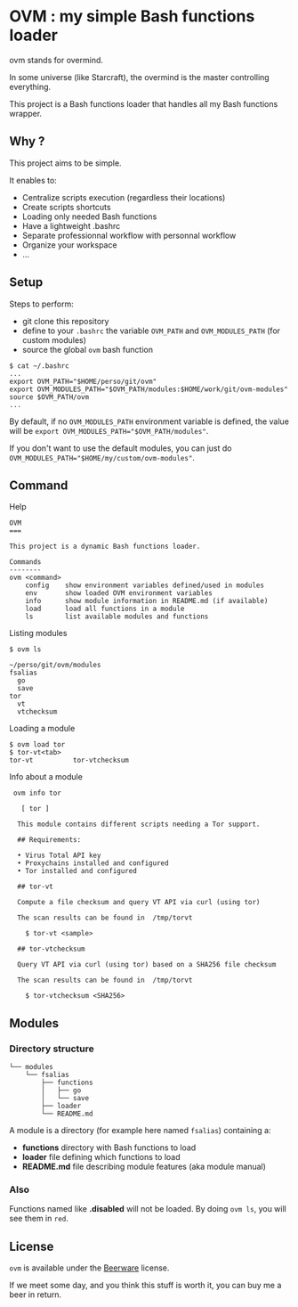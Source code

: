 OVM : my simple Bash functions loader
=====================================

ovm stands for overmind.

In some universe (like Starcraft), the overmind is the master controlling everything.

This project is a Bash functions loader that handles all my Bash functions wrapper.

Why ?
-----

This project aims to be simple.

It enables to:

- Centralize scripts execution (regardless their locations)
- Create scripts shortcuts
- Loading only needed Bash functions
- Have a lightweight .bashrc
- Separate professionnal workflow with personnal workflow
- Organize your workspace
- ...

Setup
-----

Steps to perform:

- git clone this repository
- define to your `.bashrc` the variable `OVM_PATH` and `OVM_MODULES_PATH` (for custom modules)
- source the global `ovm` bash function

```
$ cat ~/.bashrc
...
export OVM_PATH="$HOME/perso/git/ovm"
export OVM_MODULES_PATH="$OVM_PATH/modules:$HOME/work/git/ovm-modules"
source $OVM_PATH/ovm
...
```
By default, if no `OVM_MODULES_PATH` environment variable is defined,
the value will be `export OVM_MODULES_PATH="$OVM_PATH/modules"`.

If you don't want to use the default modules, you can just do 
`OVM_MODULES_PATH="$HOME/my/custom/ovm-modules"`.

## Command

Help
```
OVM
===

This project is a dynamic Bash functions loader.

Commands
--------
ovm <command>
    config    show environment variables defined/used in modules
    env       show loaded OVM environment variables
    info      show module information in README.md (if available)
    load      load all functions in a module
    ls        list available modules and functions

```

Listing modules
```
$ ovm ls

~/perso/git/ovm/modules
fsalias
  go
  save
tor
  vt
  vtchecksum

```

Loading a module
```
$ ovm load tor
$ tor-vt<tab>
tor-vt          tor-vtchecksum
```

Info about a module
```
 ovm info tor

   [ tor ]                                                                                          
                                                                                                    
  This module contains different scripts needing a Tor support.                                     
                                                                                                    
  ## Requirements:                                                                                  
                                                                                                    
  • Virus Total API key                                                                             
  • Proxychains installed and configured                                                            
  • Tor installed and configured                                                                    
                                                                                                    
  ## tor-vt                                                                                         
                                                                                                    
  Compute a file checksum and query VT API via curl (using tor)                                     
                                                                                                    
  The scan results can be found in  /tmp/torvt                                                      
                                                                                                    
    $ tor-vt <sample>                                                                               
                                                                                                    
  ## tor-vtchecksum                                                                                 
                                                                                                    
  Query VT API via curl (using tor) based on a SHA256 file checksum                                 
                                                                                                    
  The scan results can be found in  /tmp/torvt                                                      
                                                                                                    
    $ tor-vtchecksum <SHA256>                                                                       

```

Modules
-------

### Directory structure

```
└── modules
    └── fsalias
        ├── functions
        │   ├── go
        │   └── save
        ├── loader
        └── README.md
```

A module is a directory (for example here named `fsalias`) containing a:
- **functions** directory with Bash functions to load
- **loader** file defining which functions to load
- **README.md** file describing module features (aka module manual)

### Also

Functions named like **<something>.disabled** will not be loaded.
By doing `ovm ls`, you will see them in `red`.

License
-------
`ovm` is available under the [Beerware](http://en.wikipedia.org/wiki/Beerware) license.

If we meet some day, and you think this stuff is worth it, you can buy me a beer in return.
